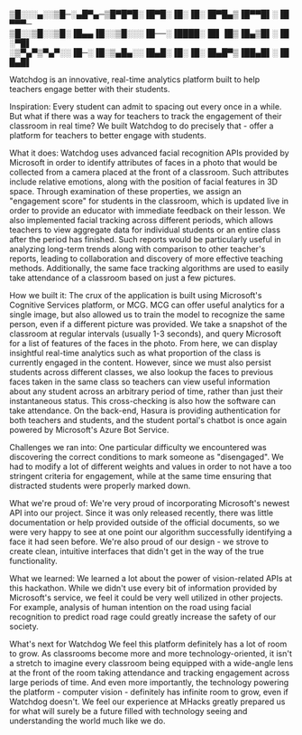 ▒█░░░▄░░▒█─░▄█▀▄─▒█▀█▀█░▐█▀█░▐█░▐█░▐█▀█▄▒▐█▀▀█▌░▐█▀▀▀─
▒█░░▒█░░▒█░▐█▄▄▐█░░▒█░░░▐█──░▐████░▐█▌▐█▒▐█▄▒█▌░▐█░▀█▌
░▒▀▄▀▒▀▄▀░░▐█─░▐█░▒▄█▄░░▐█▄█░▐█░▐█░▐█▄█▀▒▐██▄█▌░▐██▄█▌


Watchdog is an innovative, real-time analytics platform built to help teachers engage better with their students.



Inspiration: 
Every student can admit to spacing out every once in a while. But what if there was a way for teachers to track the engagement of their classroom in real time? We built Watchdog to do precisely that - offer a platform for teachers to better engage with students.

What it does:
Watchdog uses advanced facial recognition APIs provided by Microsoft in order to identify attributes of faces in a photo that would be collected from a camera placed at the front of a classroom. Such attributes include relative emotions, along with the position of facial features in 3D space. Through examination of these properties, we assign an "engagement score" for students in the classroom, which is updated live in order to provide an educator with immediate feedback on their lesson. We also implemented facial tracking across different periods, which allows teachers to view aggregate data for individual students or an entire class after the period has finished. Such reports would be particularly useful in analyzing long-term trends along with comparison to other teacher's reports, leading to collaboration and discovery of more effective teaching methods. Additionally, the same face tracking algorithms are used to easily take attendance of a classroom based on just a few pictures.

How we built it:
The crux of the application is built using Microsoft's Cognitive Services platform, or MCG. MCG can offer useful analytics for a single image, but also allowed us to train the model to recognize the same person, even if a different picture was provided. We take a snapshot of the classroom at regular intervals (usually 1-3 seconds), and query Microsoft for a list of features of the faces in the photo. From here, we can display insightful real-time analytics such as what proportion of the class is currently engaged in the content. However, since we must also persist students across different classes, we also lookup the faces to previous faces taken in the same class so teachers can view useful information about any student across an arbitrary period of time, rather than just their instantaneous status. This cross-checking is also how the software can take attendance. On the back-end, Hasura is providing authentication for both teachers and students, and the student portal's chatbot is once again powered by Microsoft's Azure Bot Service.

Challenges we ran into:
One particular difficulty we encountered was discovering the correct conditions to mark someone as "disengaged". We had to modify a lot of different weights and values in order to not have a too stringent criteria for engagement, while at the same time ensuring that distracted students were properly marked down.

What we're proud of:
We're very proud of incorporating Microsoft's newest API into our project. Since it was only released recently, there was little documentation or help provided outside of the official documents, so we were very happy to see at one point our algorithm successfully identifying a face it had seen before. We're also proud of our design - we strove to create clean, intuitive interfaces that didn't get in the way of the true functionality.

What we learned:
We learned a lot about the power of vision-related APIs at this hackathon. While we didn't use every bit of information provided by Microsoft's service, we feel it could be very well utilized in other projects. For example, analysis of human intention on the road using facial recognition to predict road rage could greatly increase the safety of our society.

What's next for Watchdog
We feel this platform definitely has a lot of room to grow. As classrooms become more and more technology-oriented, it isn't a stretch to imagine every classroom being equipped with a wide-angle lens at the front of the room taking attendance and tracking engagement across large periods of time. And even more importantly, the technology powering the platform - computer vision - definitely has infinite room to grow, even if Watchdog doesn't. We feel our experience at MHacks greatly prepared us for what will surely be a future filled with technology seeing and understanding the world much like we do.
